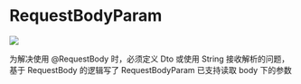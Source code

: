 # RequestBodyParam

[![](https://travis-ci.org/LambdaExpression/RequestBodyParam.svg?branch=master)](https://travis-ci.org/LambdaExpression/RequestBodyParam)

为解决使用 @RequestBody 时，必须定义 Dto 或使用 String 接收解析的问题，基于 RequestBody 的逻辑写了 RequestBodyParam 已支持读取 body 下的参数